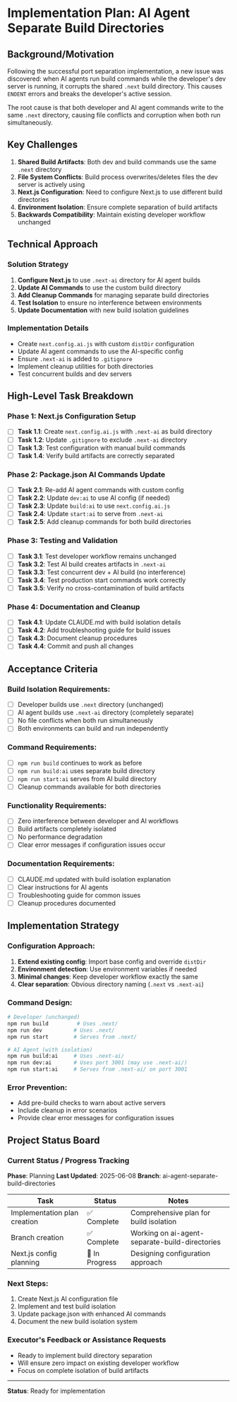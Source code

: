 # Implementation Plan: AI Agent Separate Build Directories

## Background/Motivation

Following the successful port separation implementation, a new issue was discovered: when AI agents run build commands while the developer's dev server is running, it corrupts the shared `.next` build directory. This causes `ENOENT` errors and breaks the developer's active session.

The root cause is that both developer and AI agent commands write to the same `.next` directory, causing file conflicts and corruption when both run simultaneously.

## Key Challenges

1. **Shared Build Artifacts**: Both dev and build commands use the same `.next` directory
2. **File System Conflicts**: Build process overwrites/deletes files the dev server is actively using
3. **Next.js Configuration**: Need to configure Next.js to use different build directories
4. **Environment Isolation**: Ensure complete separation of build artifacts
5. **Backwards Compatibility**: Maintain existing developer workflow unchanged

## Technical Approach

### Solution Strategy
1. **Configure Next.js** to use `.next-ai` directory for AI agent builds
2. **Update AI Commands** to use the custom build directory
3. **Add Cleanup Commands** for managing separate build directories
4. **Test Isolation** to ensure no interference between environments
5. **Update Documentation** with new build isolation guidelines

### Implementation Details
- Create `next.config.ai.js` with custom `distDir` configuration
- Update AI agent commands to use the AI-specific config
- Ensure `.next-ai` is added to `.gitignore`
- Implement cleanup utilities for both directories
- Test concurrent builds and dev servers

## High-Level Task Breakdown

### Phase 1: Next.js Configuration Setup
- [ ] **Task 1.1**: Create `next.config.ai.js` with `.next-ai` as build directory
- [ ] **Task 1.2**: Update `.gitignore` to exclude `.next-ai` directory
- [ ] **Task 1.3**: Test configuration with manual build commands
- [ ] **Task 1.4**: Verify build artifacts are correctly separated

### Phase 2: Package.json AI Commands Update
- [ ] **Task 2.1**: Re-add AI agent commands with custom config
- [ ] **Task 2.2**: Update `dev:ai` to use AI config (if needed)
- [ ] **Task 2.3**: Update `build:ai` to use `next.config.ai.js`
- [ ] **Task 2.4**: Update `start:ai` to serve from `.next-ai`
- [ ] **Task 2.5**: Add cleanup commands for both build directories

### Phase 3: Testing and Validation
- [ ] **Task 3.1**: Test developer workflow remains unchanged
- [ ] **Task 3.2**: Test AI build creates artifacts in `.next-ai`
- [ ] **Task 3.3**: Test concurrent dev + AI build (no interference)
- [ ] **Task 3.4**: Test production start commands work correctly
- [ ] **Task 3.5**: Verify no cross-contamination of build artifacts

### Phase 4: Documentation and Cleanup
- [ ] **Task 4.1**: Update CLAUDE.md with build isolation details
- [ ] **Task 4.2**: Add troubleshooting guide for build issues
- [ ] **Task 4.3**: Document cleanup procedures
- [ ] **Task 4.4**: Commit and push all changes

## Acceptance Criteria

### Build Isolation Requirements:
- [ ] Developer builds use `.next` directory (unchanged)
- [ ] AI agent builds use `.next-ai` directory (completely separate)
- [ ] No file conflicts when both run simultaneously
- [ ] Both environments can build and run independently

### Command Requirements:
- [ ] `npm run build` continues to work as before
- [ ] `npm run build:ai` uses separate build directory
- [ ] `npm run start:ai` serves from AI build directory
- [ ] Cleanup commands available for both directories

### Functionality Requirements:
- [ ] Zero interference between developer and AI workflows
- [ ] Build artifacts completely isolated
- [ ] No performance degradation
- [ ] Clear error messages if configuration issues occur

### Documentation Requirements:
- [ ] CLAUDE.md updated with build isolation explanation
- [ ] Clear instructions for AI agents
- [ ] Troubleshooting guide for common issues
- [ ] Cleanup procedures documented

## Implementation Strategy

### Configuration Approach:
1. **Extend existing config**: Import base config and override `distDir`
2. **Environment detection**: Use environment variables if needed
3. **Minimal changes**: Keep developer workflow exactly the same
4. **Clear separation**: Obvious directory naming (`.next` vs `.next-ai`)

### Command Design:
```bash
# Developer (unchanged)
npm run build         # Uses .next/
npm run dev          # Uses .next/
npm run start        # Serves from .next/

# AI Agent (with isolation)
npm run build:ai     # Uses .next-ai/
npm run dev:ai       # Uses port 3001 (may use .next-ai/)
npm run start:ai     # Serves from .next-ai/ on port 3001
```

### Error Prevention:
- Add pre-build checks to warn about active servers
- Include cleanup in error scenarios
- Provide clear error messages for configuration issues

## Project Status Board

### Current Status / Progress Tracking
**Phase**: Planning
**Last Updated**: 2025-06-08
**Branch**: ai-agent-separate-build-directories

| Task | Status | Notes |
|------|--------|-------|
| Implementation plan creation | ✅ Complete | Comprehensive plan for build isolation |
| Branch creation | ✅ Complete | Working on ai-agent-separate-build-directories |
| Next.js config planning | 🔄 In Progress | Designing configuration approach |

### Next Steps:
1. Create Next.js AI configuration file
2. Implement and test build isolation
3. Update package.json with enhanced AI commands
4. Document the new build isolation system

### Executor's Feedback or Assistance Requests
- Ready to implement build directory separation
- Will ensure zero impact on existing developer workflow
- Focus on complete isolation of build artifacts

---

**Status**: Ready for implementation